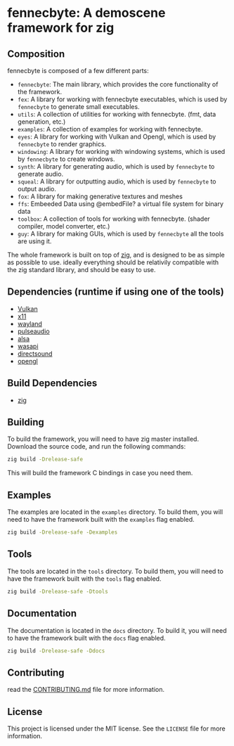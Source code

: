 # fennecbyte: A demoscene framework for zig
## Composition
fennecbyte is composed of a few different parts:
- `fennecbyte`: The main library, which provides the core functionality of the framework.
- `fex`: A library for working with fennecbyte executables, which is used by `fennecbyte` to generate small executables.
- `utils`: A collection of utilities for working with fennecbyte. (fmt, data generation, etc.)
- `examples`: A collection of examples for working with fennecbyte.
- `eyes`: A library for working with Vulkan and Opengl, which is used by `fennecbyte` to render graphics.
- `windowing`: A library for working with windowing systems, which is used by `fennecbyte` to create windows.
- `synth`: A library for generating audio, which is used by `fennecbyte` to generate audio.
- `squeal`: A library for outputting audio, which is used by `fennecbyte` to output audio.
- `fox`: A library for making generative textures and meshes
- `ffs`: Embeeded Data using @embedFile? a virtual file system for binary data
- `toolbox`: A collection of tools for working with fennecbyte. (shader compiler, model converter, etc.)
- `guy`: A library for making GUIs, which is used by `fennecbyte` all the tools are using it.


The whole framework is built on top of [zig](https://ziglang.org/), and is designed to be as simple as possible to use.
ideally everything should be relativily compatible with the zig standard library, and should be easy to use.

## Dependencies (runtime if using one of the tools)
- [Vulkan](https://www.khronos.org/vulkan/)
- [x11](https://www.x.org/wiki/)
- [wayland](https://wayland.freedesktop.org/)
- [pulseaudio](https://www.freedesktop.org/wiki/Software/PulseAudio/)
- [alsa](https://www.alsa-project.org/wiki/Main_Page)
- [wasapi](https://docs.microsoft.com/en-us/windows/win32/coreaudio/wasapi)
- [directsound](https://docs.microsoft.com/en-us/windows/win32/coreaudio/directsound)
- [opengl](https://www.opengl.org/)

## Build Dependencies
- [zig](https://ziglang.org/)


## Building
To build the framework, you will need to have zig master installed.
Download the source code, and run the following commands:
```sh
zig build -Drelease-safe
```
This will build the framework C bindings in case you need them.

## Examples
The examples are located in the `examples` directory.
To build them, you will need to have the framework built with the `examples` flag enabled.
```sh
zig build -Drelease-safe -Dexamples
```

## Tools
The tools are located in the `tools` directory.
To build them, you will need to have the framework built with the `tools` flag enabled.
```sh
zig build -Drelease-safe -Dtools
```

## Documentation
The documentation is located in the `docs` directory.
To build it, you will need to have the framework built with the `docs` flag enabled.
```sh
zig build -Drelease-safe -Ddocs
```

## Contributing
read the [CONTRIBUTING.md](CONTRIBUTING.md) file for more information.

## License
This project is licensed under the MIT license.
See the `LICENSE` file for more information.